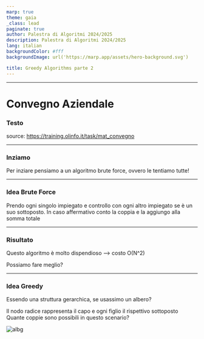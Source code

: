 ```yaml
---
marp: true
theme: gaia
_class: lead
paginate: true
author: Palestra di Algoritmi 2024/2025
description: Palestra di Algoritmi 2024/2025
lang: italian
backgroundColor: #fff
backgroundImage: url('https://marp.app/assets/hero-background.svg')

title: Greedy Algorithms parte 2
---
```


---

# Convegno Aziendale

### Testo

source: https://training.olinfo.it/task/mat_convegno

---

### Inziamo

Per inziare pensiamo a un algoritmo brute force, ovvero le tentiamo tutte!

---

### Idea Brute Force

Prendo ogni singolo impiegato e controllo con ogni altro impiegato se è un suo sottoposto. In caso affermativo conto la coppia e la aggiungo alla somma totale

---

### Risultato

Questo algoritmo è molto dispendioso --> costo O(N^2)

Possiamo fare meglio?

---

### Idea Greedy

Essendo una struttura gerarchica, se usassimo un albero?

Il nodo radice rappresenta il capo e ogni figlio il rispettivo sottoposto
Quante coppie sono possibili in questo scenario?

![albg]()
